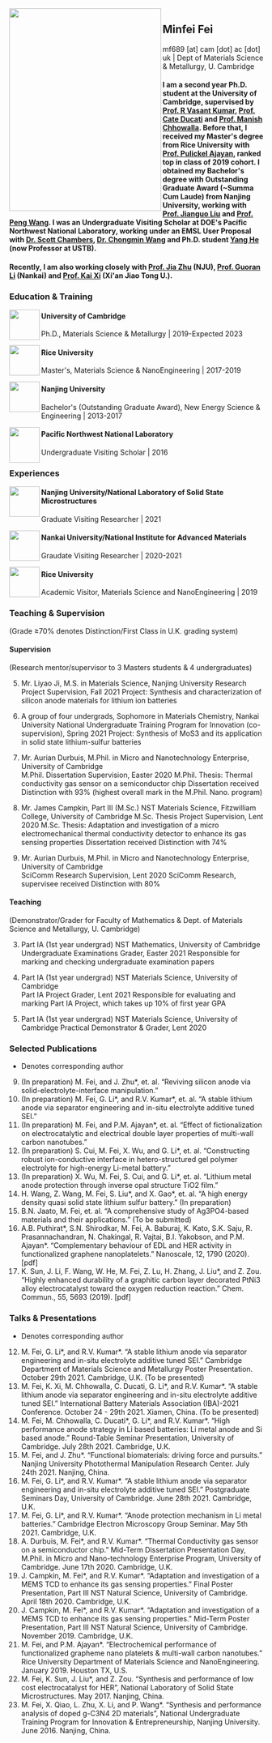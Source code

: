 <img align="left" src="https://user-images.githubusercontent.com/73742009/130071800-242ad6ae-2a0f-4387-ab91-a8e2576d23e8.jpg" width="300" height="400">

## Minfei Fei
mf689 [at] cam [dot] ac [dot] uk | Dept of Materials Science & Metallurgy, U. Cambridge
#### I am a second year Ph.D. student at the University of Cambridge, supervised by [Prof. R Vasant Kumar](https://www.mcg.msm.cam.ac.uk/people/AS/dr-vasant-kumar), [Prof. Cate Ducati](https://www.emg.msm.cam.ac.uk/People/cd251) and [Prof. Manish Chhowalla](https://scholar.google.com/citations?hl=en&user=4XsuGh4AAAAJ). Before that, I received my Master's degree from Rice University with [Prof. Pulickel Ajayan](https://ajayan.rice.edu/pulickel-ajayan.html), ranked top in class of 2019 cohort. I obtained my Bachelor's degree with Outstanding Graduate Award (~Summa Cum Laude) from Nanjing University, working with [Prof. Jianguo Liu](https://eng.nju.edu.cn/intl/3d/7f/c34798a474495/page.htm) and [Prof. Peng Wang](https://wangstem.com/). I was an Undergraduate Visiting Scholar at DOE's Pacific Northwest National Laboratory, working under an EMSL User Proposal with [Dr. Scott Chambers](https://www.pnnl.gov/science/staff/staff_info.asp?staff_num=5554), [Dr. Chongmin Wang](https://scholar.google.com/citations?user=k0568hsAAAAJ&hl=en) and Ph.D. student [Yang He](http://mse.ustb.edu.cn/shiziduiwu/shiziduiwu/cailiaoxuexi/2020-05-25/248.html) (now Professor at USTB).
#### Recently, I am also working closely with [Prof. Jia Zhu](https://nanoenergy.nju.edu.cn/) (NJU), [Prof. Guoran Li](https://scholar.google.com/citations?hl=en&user=VP00V08AAAAJ) (Nankai) and [Prof. Kai Xi](https://www.mcg.msm.cam.ac.uk/people/ra/kaixi) (Xi'an Jiao Tong U.).

### Education & Training
<img align="left" src="https://user-images.githubusercontent.com/73742009/130071409-78b9fae8-efb2-452d-b772-33c9f86480cf.png" width="60">

#### University of Cambridge
Ph.D., Materials Science & Metallurgy
| 2019-Expected 2023

<img align="left" src="https://user-images.githubusercontent.com/73742009/130069268-0fc4333d-5e21-4ea8-8d76-8af6d0854fe6.png" width="60"> 

#### Rice University
Master's, Materials Science & NanoEngineering
| 2017-2019

<img align="left" src="https://user-images.githubusercontent.com/73742009/130193490-814ffacd-0e50-44c4-a874-67d93aae74bb.jpg" width="60"> 

#### Nanjing University
Bachelor's (Outstanding Graduate Award), New Energy Science & Engineering 
| 2013-2017

<img align="left" src="https://user-images.githubusercontent.com/73742009/130193805-e715d705-db11-4213-9a28-f856964d906f.png" width="60" height="70"> 

#### Pacific Northwest National Laboratory
Undergraduate Visiting Scholar
| 2016

### Experiences
<img align="left" src="https://user-images.githubusercontent.com/73742009/130193490-814ffacd-0e50-44c4-a874-67d93aae74bb.jpg" width="60"> 

#### Nanjing University/National Laboratory of Solid State Microstructures 
Graduate Visiting Researcher
| 2021

<img align="left" src="https://user-images.githubusercontent.com/73742009/130194124-888988bc-6520-46ea-860b-939deb8e5711.png" width="60"> 

#### Nankai University/National Institute for Advanced Materials
Graudate Visiting Researcher
| 2020-2021

<img align="left" src="https://user-images.githubusercontent.com/73742009/130069268-0fc4333d-5e21-4ea8-8d76-8af6d0854fe6.png" width="60"> 

#### Rice University
Academic Visitor, Materials Science and NanoEngineering 
| 2019

### Teaching & Supervision
(Grade ≥70% denotes Distinction/First Class in U.K. grading system)

#### Supervision
(Research mentor/supervisor to 3 Masters students & 4 undergraduates)

5. Mr. Liyao Ji, M.S. in Materials Science, Nanjing University
Research Project Supervision, Fall 2021
Project: Synthesis and characterization of silicon anode materials for lithium ion batteries

4. A group of four undergrads, Sophomore in Materials Chemistry, Nankai University
National Undergraduate Training Program for Innovation (co-supervision), Spring 2021
Project: Synthesis of MoS3 and its application in solid state lithium-sulfur batteries

3. Mr. Aurian Durbuis, M.Phil. in Micro and Nanotechnology Enterprise, University of Cambridge       
M.Phil. Dissertation Supervision, Easter 2020
M.Phil. Thesis: Thermal conductivity gas sensor on a semiconductor chip
Dissertation received Distinction with 93% (highest overall mark in the M.Phil. Nano. program)

2. Mr. James Campkin, Part III (M.Sc.) NST Materials Science, Fitzwilliam College, University of Cambridge
M.Sc. Thesis Project Supervision, Lent 2020
M.Sc. Thesis: Adaptation and investigation of a micro electromechanical thermal conductivity detector to enhance its gas sensing properties Dissertation received Distinction with 74%

1. Mr. Aurian Durbuis, M.Phil. in Micro and Nanotechnology Enterprise, University of Cambridge   
SciComm Research Supervision, Lent 2020
SciComm Research, supervisee received Distinction with 80%

#### Teaching
(Demonstrator/Grader for Faculty of Mathematics & Dept. of Materials Science and Metallurgy, U. Cambridge)

3. Part IA (1st year undergrad) NST Mathematics, University of Cambridge
Undergraduate Examinations Grader, Easter 2021
Responsible for marking and checking undergraduate examination papers

2. Part IA (1st year undergrad) NST Materials Science, University of Cambridge                
Part IA Project Grader, Lent 2021
Responsible for evaluating and marking Part IA Project, which takes up 10% of first year GPA

1. Part IA (1st year undergrad) NST Materials Science, University of Cambridge
Practical Demonstrator & Grader, Lent 2020

### Selected Publications
* Denotes corresponding author
9.  (In preparation) M. Fei, and J. Zhu*, et. al. “Reviving silicon anode via solid-electrolyte-interface manipulation.”
8.  (In preparation) M. Fei, G. Li*, and R.V. Kumar*, et. al. “A stable lithium anode via separator engineering and in-situ electrolyte additive tuned SEI.”
7.  (In preparation) M. Fei, and P.M. Ajayan*, et. al. “Effect of fictionalization on electrocatalytic and electrical double layer properties of multi-wall carbon nanotubes.”
6.  (In preparation) S. Cui, M. Fei, X. Wu, and G. Li*, et. al. “Constructing robust ion-conductive interface in hetero-structured gel polymer electrolyte for high-energy Li-metal battery.”
5.  (In preparation) X. Wu, M. Fei, S. Cui, and G. Li*, et. al. “Lithium metal anode protection through inverse opal structure TiO2 film.”
4.  H. Wang, Z. Wang, M. Fei, S. Liu*, and X. Gao*, et. al. “A high energy density quasi solid state lithium sulfur battery.” (In preparation)
3.  B.N. Jaato, M. Fei, et. al. “A comprehensive study of Ag3PO4-based materials and their applications.” (To be submitted)
2.  A.B. Puthirat*, S.N. Shirodkar, M. Fei, A. Baburaj, K. Kato, S.K. Saju, R. Prasannachandran, N. Chakingal, R. Vajtai, B.I. Yakobson, and P.M. Ajayan*. “Complementary behaviour of EDL and HER activity in functionalized graphene nanoplatelets.” Nanoscale, 12, 1790 (2020). [pdf]
1.  K. Sun, J. Li, F. Wang, W. He, M. Fei, Z. Lu, H. Zhang, J. Liu*, and Z. Zou. “Highly enhanced durability of a graphitic carbon layer decorated PtNi3 alloy electrocatalyst toward the oxygen reduction reaction.” Chem. Commun., 55, 5693 (2019). [pdf]

### Talks & Presentations
* Denotes corresponding author
12.	M. Fei, G. Li*, and R.V. Kumar*. “A stable lithium anode via separator engineering and in-situ electrolyte additive tuned SEI.” Cambridge Department of Materials Science and Metallurgy Poster Presentation. October 29th 2021. Cambridge, U.K. (To be presented)
11.	M. Fei, K. Xi, M. Chhowalla, C. Ducati, G. Li*, and R.V. Kumar*. “A stable lithium anode via separator engineering and in-situ electrolyte additive tuned SEI.” International Battery Materials Association (IBA)-2021 Conference. October 24 - 29th 2021. Xiamen, China. (To be presented)
10.	M. Fei, M. Chhowalla, C. Ducati*, G. Li*, and R.V. Kumar*. “High performance anode strategy in Li based batteries: Li metal anode and Si based anode.” Round-Table Seminar Presentation, University of Cambridge. July 28th 2021. Cambridge, U.K.
9.	M. Fei, and J. Zhu*. “Functional biomaterials: driving force and pursuits.” Nanjing University Photothermal Manipulation Research Center. July 24th 2021. Nanjing, China.
8.	M. Fei, G. Li*, and R.V. Kumar*. “A stable lithium anode via separator engineering and in-situ electrolyte additive tuned SEI.” Postgraduate Seminars Day, University of Cambridge. June 28th 2021. Cambridge, U.K.
7.	M. Fei, G. Li*, and R.V. Kumar*. “Anode protection mechanism in Li metal batteries.” Cambridge Electron Microscopy Group Seminar. May 5th 2021. Cambridge, U.K.
6.	A. Durbuis, M. Fei*, and R.V. Kumar*. “Thermal Conductivity gas sensor on a semiconductor chip.” Mid-Term Dissertation Presentation Day, M.Phil. in Micro and Nano-technology Enterprise Program, University of Cambridge. June 17th 2020. Cambridge, U.K.
5.	J. Campkin, M. Fei*, and R.V. Kumar*. “Adaptation and investigation of a MEMS TCD to enhance its gas sensing properties.” Final Poster Presentation, Part III NST Natural Science, University of Cambridge. April 18th 2020. Cambridge, U.K.
4.	J. Campkin, M. Fei*, and R.V. Kumar*. “Adaptation and investigation of a MEMS TCD to enhance its gas sensing properties.” Mid-Term Poster Presentation, Part III NST Natural Science, University of Cambridge. November 2019. Cambridge, U.K.
3.	M. Fei, and P.M. Ajayan*. “Electrochemical performance of functionalized grapheme nano platelets & multi-wall carbon nanotubes.” Rice University Department of Materials Science and NanoEngineering. January 2019. Houston TX, U.S.
2.	M. Fei, K. Sun, J. Liu*, and Z. Zou. “Synthesis and performance of low cost electrocatalyst for HER”, National Laboratory of Solid State Microstructures. May 2017. Nanjing, China.
1.	M. Fei, X. Qiao, L. Zhu, X. Li, and P. Wang*. “Synthesis and performance analysis of doped g-C3N4 2D materials”, National Undergraduate Training Program for Innovation & Entrepreneurship, Nanjing University. June 2016. Nanjing, China.



